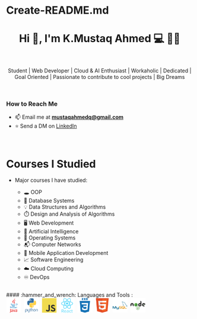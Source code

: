 # Create-README.md
<h1 align="center">Hi 👋, I'm K.Mustaq Ahmed 💻 🤏😎</h1>

<br/>

<p align="center">
Student | Web Developer | Cloud & AI Enthusiast | Workaholic | Dedicated | Goal Oriented | Passionate to contribute to cool projects | Big Dreams</p> 

<br />





### How to Reach Me

- 📫 Email me at **mustaqahmedq@gmail.com**
- ⭐ Send a DM on [LinkedIn](https://www.linkedin.com/in/katika-mustaq-ahmed-ab0b25246/)

<br />

# Courses I Studied

- Major courses I have studied:

    - 🕳️ OOP
    - 📁 Database Systems
    - 💡 Data Structures and Algorithms
    - ⏱️ Design and Analysis of Algorithms
    - 🖥️ Web Development
    - 🤖 Artificial Intelligence
    - 🧵 Operating Systems
    - 📬 Computer Networks
    - 📱 Mobile Application Development
    - 📈 Software Engineering
    - ☁️ Cloud Computing
    - ♾️ DevOps

<br />
#### :hammer_and_wrench: Languages and Tools :
<div>
  <img src="https://github.com/devicons/devicon/blob/master/icons/java/java-original-wordmark.svg" title="Java" alt="Java" width="40" height="40"/>&nbsp;
  <img src="https://github.com/devicons/devicon/blob/master/icons/python/python-original-wordmark.svg" title="Python" alt="Python" width="40" height="40"/>&nbsp;
  <img src="https://github.com/devicons/devicon/blob/master/icons/javascript/javascript-original.svg" title="JavaScript" alt="JavaScript" width="40" height="40"/>&nbsp;
  <img src="https://github.com/devicons/devicon/blob/master/icons/react/react-original-wordmark.svg" title="React" alt="React" width="40" height="40"/>&nbsp;
  <img src="https://github.com/devicons/devicon/blob/master/icons/css3/css3-plain-wordmark.svg"  title="CSS3" alt="CSS" width="40" height="40"/>&nbsp;
  <img src="https://github.com/devicons/devicon/blob/master/icons/html5/html5-original.svg" title="HTML5" alt="HTML" width="40" height="40"/>&nbsp;
  <img src="https://github.com/devicons/devicon/blob/master/icons/mysql/mysql-original-wordmark.svg" title="MySQL"  alt="MySQL" width="40" height="40"/>&nbsp;
  <img src="https://github.com/devicons/devicon/blob/master/icons/nodejs/nodejs-original-wordmark.svg" title="NodeJS" alt="NodeJS" width="40" height="40"/>&nbsp;




<br /><br /><br /><br /><br /><br />
----
